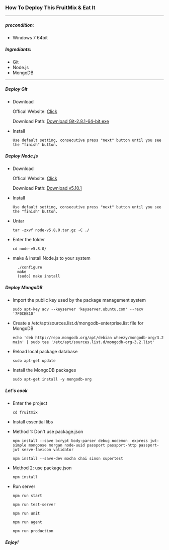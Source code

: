 ### How To Deploy This FruitMix & Eat It

***

##### precondition:

* Windows 7 64bit

##### Ingrediants:

* Git
* Node.js
* MongoDB

***

##### Deploy Git

* Download<p>
Offical Website: [Click](https://git-for-windows.github.io/)<p>
Download Path: [Download Git-2.8.1-64-bit.exe](https://github.com/git-for-windows/git/releases/download/v2.8.1.windows.1/Git-2.8.1-64-bit.exe)<p>
* Install<p>
`Use default setting, consecutive press "next" button until you see the "finish" button.`<p>

##### Deploy Node.js

* Download<p>
Offical Website: [Click](https://nodejs.org/en/)<p>
Download Path: [Download v5.10.1](https://nodejs.org/dist/v5.10.1/node-v5.10.1-x64.msi)<p>
* Install<p>
`Use default setting, consecutive press "next" button until you see the "finish" button.`<p>

* Untar<p>
`tar -zxvf node-v5.8.0.tar.gz -C ./`<p>

* Enter the folder<p>
`cd node-v5.8.0/`<p>

* make & install Node.js to your system<p>

        ./configure
        make
        (sudo) make install
        

##### Deploy MongoDB

* Import the public key used by the package management system<p>
`sudo apt-key adv --keyserver 'keyserver.ubuntu.com' --recv '7F0CEB10'`<p>

* Create a /etc/apt/sources.list.d/mongodb-enterprise.list file for MongoDB<p>
`echo 'deb http://repo.mongodb.org/apt/debian wheezy/mongodb-org/3.2 main' | sudo tee '/etc/apt/sources.list.d/mongodb-org-3.2.list'`<p>

* Reload local package database<p>
`sudo apt-get update`<p>

* Install the MongoDB packages<p>
`sudo apt-get install -y mongodb-org`<p>

##### Let's cook

+ Enter the project<p>
`cd fruitmix`<p>

+ Install essential libs<p>
 - Method 1: Don't use package.json<p>
 `npm install --save bcrypt body-parser debug nodemon  express jwt-simple mongoose morgan node-uuid passport passport-http passport-jwt serve-favicon validator`<p>
 `npm install --save-dev mocha chai sinon supertest`<p>
 - Method 2: use package.json<p>
 `npm install`<p>

+ Run server<p>
`npm run start`<p>
`npm run test-server`<p>
`npm run unit`<p>
`npm run agent`<p>
`npm run production`<p>

##### Enjoy!
